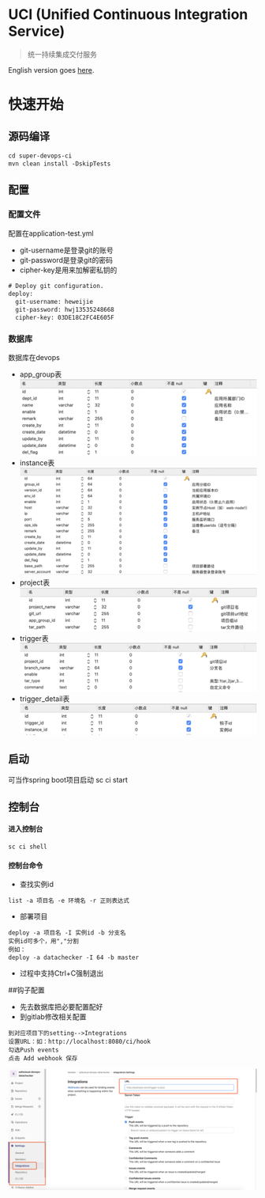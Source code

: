 # UCI (Unified Continuous Integration Service)
> 统一持续集成交付服务

English version goes [here](README.md).

# 快速开始

## 源码编译
```
cd super-devops-ci
mvn clean install -DskipTests 
```

## 配置

### 配置文件
配置在application-test.yml

- git-username是登录git的账号
- git-password是登录git的密码
- cipher-key是用来加解密私钥的
```
# Deploy git configuration.
deploy:
  git-username: heweijie
  git-password: hwj13535248668
  cipher-key: 03DE18C2FC4E605F
```

### 数据库
数据库在devops
- app_group表
![app_group表](shots/app_group.png)
- instance表
![instance表](shots/instance.png)
- project表
![project表](shots/project.png)
- trigger表
![trigger表](shots/trigger.png)
- trigger_detail表
![trigger_detail表](shots/trigger_detail.png)


## 启动
可当作spring boot项目启动
sc ci start

## 控制台 

#### 进入控制台
```
sc ci shell
```
#### 控制台命令
- 查找实例id
```
list -a 项目名 -e 环境名 -r 正则表达式
```
- 部署项目
```
deploy -a 项目名 -I 实例id -b 分支名
实例id可多个，用","分割
例如：
deploy -a datachecker -I 64 -b master
```
- 过程中支持Ctrl+C强制退出


##钩子配置 
- 先去数据库把必要配置配好
- 到gitlab修改相关配置
```
到对应项目下的setting-->Integrations
设置URL：如：http://localhost:8080/ci/hook
勾选Push events
点击 Add webhook 保存
```
![gitlab01](shots/gitlab01.png)


